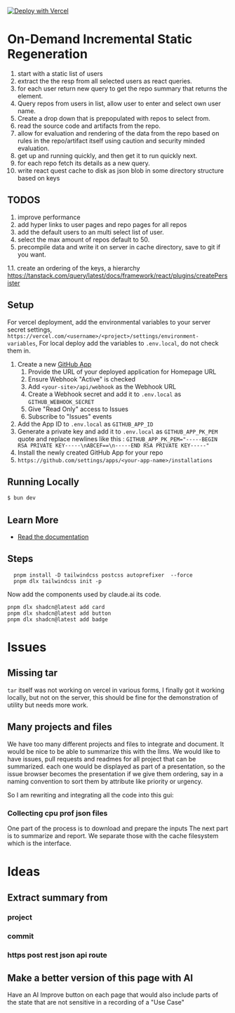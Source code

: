[![Deploy with Vercel](https://vercel.com/button)](https://vercel.com/new/clone?repository-url=https%3A%2F%2Fgithub.com%2Fvercel%2Fon-demand-isr&env=GITHUB_WEBHOOK_SECRET,GITHUB_APP_ID,GITHUB_APP_PK_PEM&envDescription=API%20keys%20needed%20to%20connect%20to%20the%20GitHub%20Application.&envLink=https%3A%2F%2Fgithub.com%2Fvercel%2Fon-demand-isr&demo-title=On-Demand%20ISR&demo-description=Demo%20of%20on-demand%20ISR%20in%20Next.js%2012.1%20using%20GitHub%20Issues.&demo-url=https%3A%2F%2Fon-demand-isr.vercel.app)

# On-Demand Incremental Static Regeneration
1. start with a static list of users
1. extract the the resp from all selected users as react queries.
1. for each user return new query to get the repo summary that returns the element.
1. Query repos from users in list, allow user to enter and select own user name.
1. Create a drop down that is prepopulated with repos to select from.
1. read the source code and artifacts from the repo.
1. allow for evaluation and rendering of the data from the repo based on rules in the repo/artifact itself using caution and security minded evaluation.
1. get up and running quickly, and then get it to run quickly next.
1. for each repo fetch its details as a new query.
1. write react quest cache to disk as json blob in some directory structure based on keys

## TODOS
1. improve performance
1. add hyper links to user pages and repo pages for all repos
1. add the default users to an multi select list of user.
1. select the max amount of repos default to 50.
1. precompile data and write it on server in cache directory, save to git if you want.

1.1. create an ordering of the keys, a hierarchy
https://tanstack.com/query/latest/docs/framework/react/plugins/createPersister

## Setup

For vercel deployment, add the environmental variables to your server secret settings,
`https://vercel.com/<username>/<project>/settings/environment-variables`,
For local deploy add the variables to `.env.local`, do not check them in.

1. Create a new [GitHub App](https://github.com/settings/apps/new)
   1. Provide the URL of your deployed application for Homepage URL
   1. Ensure Webhook "Active" is checked
   1. Add `<your-site>/api/webhook` as the Webhook URL
   1. Create a Webhook secret and add it to `.env.local` as `GITHUB_WEBHOOK_SECRET`
   1. Give "Read Only" access to Issues
   1. Subscribe to "Issues" events
1. Add the App ID to `.env.local` as `GITHUB_APP_ID`
1. Generate a private key and add it to `.env.local` as `GITHUB_APP_PK_PEM`
quote and replace newlines like this :
```GITHUB_APP_PK_PEM="-----BEGIN RSA PRIVATE KEY-----\nABCEF==\n-----END RSA PRIVATE KEY-----"```
1. Install the newly created GitHub App for your repo
1. `https://github.com/settings/apps/<your-app-name>/installations`



## Running Locally

```bash
$ bun dev
```

## Learn More

- [Read the documentation](https://nextjs.org/docs/app/building-your-application/data-fetching/fetching-caching-and-revalidating#revalidating-data)

## Steps

```
  pnpm install -D tailwindcss postcss autoprefixer  --force
  pnpm dlx tailwindcss init -p
  ```
  
  Now add the components used by claude.ai its code.
  ```
  pnpm dlx shadcn@latest add card 
  pnpm dlx shadcn@latest add button
  pnpm dlx shadcn@latest add badge
```

# Issues

## Missing tar
`tar` itself was not working on vercel in various forms,
I finally got it working locally, but not on the server, this should be fine for the demonstration of utility but needs more work.

## Many projects and files
We have too many different projects and files to integrate and document.
It would be nice to be able to summarize this with the llms. 
We would like to have issues, pull requests and readmes for all project that can be summarized.
each one would be displayed as part of a presentation, so the issue browser becomes the presentation if we give them ordering, say in a naming convention to sort them by attribute like priority or urgency.

So I am rewriting and integrating all the code into this gui:

### Collecting cpu prof json files 
One part of the process is to download and prepare the inputs
The next part is to summarize and report. 
We separate those with the cache filesystem which is the interface.

# Ideas

## Extract summary from 
### project
### commit
### https post rest json api route

## Make a better version of this page with AI
Have an AI Improve button on each page that would also include parts 
of the state that are not sensitive in a recording of a "Use Case"
